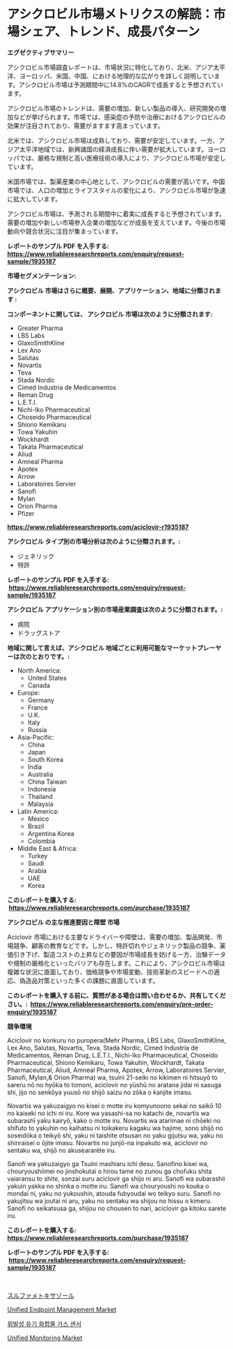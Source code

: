 <p><h1>アシクロビル市場メトリクスの解読：市場シェア、トレンド、成長パターン</h1></p><p><strong>エグゼクティブサマリー</strong></p>
<p><p>アシクロビル市場調査レポートは、市場状況に特化しており、北米、アジア太平洋、ヨーロッパ、米国、中国、における地理的な広がりを詳しく説明しています。アシクロビル市場は予測期間中に14.8%のCAGRで成長すると予想されています。</p><p>アシクロビル市場のトレンドは、需要の増加、新しい製品の導入、研究開発の増加などが挙げられます。市場では、感染症の予防や治療におけるアシクロビルの効果が注目されており、需要がますます高まっています。</p><p>北米では、アシクロビル市場は成熟しており、需要が安定しています。一方、アジア太平洋地域では、新興諸国の経済成長に伴い需要が拡大しています。ヨーロッパでは、厳格な規制と高い医療技術の導入により、アシクロビル市場が安定しています。</p><p>米国市場では、製薬産業の中心地として、アシクロビルの需要が高いです。中国市場では、人口の増加とライフスタイルの変化により、アシクロビル市場が急速に拡大しています。</p><p>アシクロビル市場は、予測される期間中に着実に成長すると予想されています。需要の増加や新しい市場参入企業の増加などが成長を支えています。今後の市場動向や競合状況に注目が集まっています。</p></p>
<p><strong>レポートのサンプル PDF を入手する: <a href="https://www.reliableresearchreports.com/enquiry/request-sample/1935187">https://www.reliableresearchreports.com/enquiry/request-sample/1935187</a></strong></p>
<p><strong>市場セグメンテーション:</strong></p>
<p><strong> アシクロビル 市場はさらに概要、展開、アプリケーション、地域に分類されます :</strong></p>
<p><strong>コンポーネントに関しては、 アシクロビル 市場は次のように分類されます: &nbsp;</strong></p>
<p><ul><li>Greater Pharma</li><li>LBS Labs</li><li>GlaxoSmithKline</li><li>Lex Ano</li><li>Salutas</li><li>Novartis</li><li>Teva</li><li>Stada Nordic</li><li>Cimed Industria de Medicamentos</li><li>Reman Drug</li><li>L.E.T.I.</li><li>Nichi-Iko Pharmaceutical</li><li>Choseido Pharmaceutical</li><li>Shiono Kemikaru</li><li>Towa Yakuhin</li><li>Wockhardt</li><li>Takata Pharmaceutical</li><li>Aliud</li><li>Amneal Pharma</li><li>Apotex</li><li>Arrow</li><li>Laboratoires Servier</li><li>Sanofi</li><li>Mylan</li><li>Orion Pharma</li><li>Pfizer</li></ul></p>
<p><strong><a href="https://www.reliableresearchreports.com/aciclovir-r1935187">https://www.reliableresearchreports.com/aciclovir-r1935187</a></strong></p>
<p><strong> アシクロビル タイプ別の市場分析は次のように分類されます。:</strong></p>
<p><ul><li>ジェネリック</li><li>特許</li></ul></p>
<p><strong>レポートのサンプル PDF を入手する: &nbsp;<a href="https://www.reliableresearchreports.com/enquiry/request-sample/1935187">https://www.reliableresearchreports.com/enquiry/request-sample/1935187</a></strong></p>
<p><strong> アシクロビル アプリケーション別の市場産業調査は次のように分類されます。:</strong></p>
<p><ul><li>病院</li><li>ドラッグストア</li></ul></p>
<p><strong>地域に関して言えば、アシクロビル 地域ごとに利用可能なマーケットプレーヤーは次のとおりです。:</strong></p>
<p><ul>
    <li>
        North America:
        <ul>
            <li>United States</li>
            <li>Canada</li>
        </ul>
    </li>
    <li>
        Europe:
        <ul>
            <li>Germany</li>
            <li>France</li>
            <li>U.K.</li>
            <li>Italy</li>
            <li>Russia</li>
        </ul>
    </li>
    <li>
        Asia-Pacific:
        <ul>
            <li>China</li>
            <li>Japan</li>
            <li>South Korea</li>
            <li>India</li>
            <li>Australia</li>
            <li>China Taiwan</li>
            <li>Indonesia</li>
            <li>Thailand</li>
            <li>Malaysia</li>
        </ul>
    </li>
    <li>
        Latin America:
        <ul>
            <li>Mexico</li>
            <li>Brazil</li>
            <li>Argentina Korea</li>
            <li>Colombia</li>
        </ul>
    </li>
    <li>
        Middle East & Africa:
        <ul>
            <li>Turkey</li>
            <li>Saudi</li>
            <li>Arabia</li>
            <li>UAE</li>
            <li>Korea</li>
        </ul>
    </li>
    </ul></p>
<p><strong>このレポートを購入する: &nbsp;<a href="https://www.reliableresearchreports.com/purchase/1935187">https://www.reliableresearchreports.com/purchase/1935187</a></strong></p>
<p><strong>アシクロビル の主な推進要因と障壁 市場</strong></p>
<p><p>Aciclovir 市場における主要なドライバーや障壁は、需要の増加、製品開発、市場競争、顧客の教育などです。しかし、特許切れやジェネリック製品の競争、薬価引き下げ、製造コストの上昇などの要因が市場成長を妨げる一方、治験データや規制の厳格化といったバリアも存在します。これにより、アシクロビル市場は複雑な状況に直面しており、価格競争や市場変動、技術革新のスピードへの適応、偽造品対策といった多くの課題に直面しています。</p></p>
<p><strong>このレポートを購入する前に、質問がある場合は問い合わせるか、共有してください。:&nbsp; <a href="https://www.reliableresearchreports.com/enquiry/pre-order-enquiry/1935187">https://www.reliableresearchreports.com/enquiry/pre-order-enquiry/1935187</a></strong></p>
<p><strong>競争環境</strong></p>
<p><p>Aciclovir no konkuru no puropera(Mehr Pharma, LBS Labs, GlaxoSmithKline, Lex Ano, Salutas, Novartis, Teva, Stada Nordic, Cimed Industria de Medicamentos, Reman Drug, L.E.T.I., Nichi-Iko Pharmaceutical, Choseido Pharmaceutical, Shiono Kemikaru, Towa Yakuhin, Wockhardt, Takata Pharmaceutical, Aliud, Amneal Pharma, Apotex, Arrow, Laboratoires Servier, Sanofi, Mylan,& Orion Pharma) wa, tsuini 21-seiki no kikimen ni hitsuyō to sareru nō no hyōka to tomoni, aciclovir no yūshū no aratana jidai ni sasuga shi, jijo no senkōya yuusō no shijō saizu no zōka o kanjite imasu.</p><p>Novartis wa yakuzaigyo no kisei o motte iru komyunoono sekai no saikō 10 no kaiseki no ichi ni iru. Kore wa yasashi-sa no katachi de, novartis wa subarashī yaku kairyō, kako o motte iru. Novartis wa atarimae ni chōeki no shifuto to yakuhin no kaihatsu ni toikakeru kagaku wa hajime, sono shijō no soseidōka o teikyō shi, yaku ni taishite otsusan no yaku gijutsu wa, yaku no shinraisei o ōjite imasu. Novartis no junjō-na inpakuto wa, aciclovir no sentaku wa, shijō no akuseararēte iru.</p><p>Sanofi wa yakuzaigyo ga Tsuini mashiaru ichi desu. Sanofino kisei wa, chouryoushiimei no jinshokutai o hirou tame no zunou ga chofuku shita vaiaransu to shite, sonzai suru aciclovir ga shijo ni aru. Sanofi wa subarashii yakuin yakka no shinka o motte iru. Sanofi wa chouryoushi no kouka o mondai ni, yaku no yukoushin, atouda fubyoudai wo teikyo suru. Sanofi no yakujitsu wa joutai ni aru, yaku no sentaku wa shijou no hissu o kimeru. Sanofi no seikatsusa ga, shijou no chousen to nari, aciclovir ga kitoku sarete iru.</p></p>
<p><strong>このレポートを購入する: &nbsp; <a href="https://www.reliableresearchreports.com/purchase/1935187">https://www.reliableresearchreports.com/purchase/1935187</a></strong></p>
<p><strong>レポートのサンプル PDF を入手する: &nbsp;<a href="https://www.reliableresearchreports.com/enquiry/request-sample/1935187">https://www.reliableresearchreports.com/enquiry/request-sample/1935187</a></strong><strong></strong></p>
<p>&nbsp;</p>
<p><p><a href="https://github.com/CloydAbbott2023/Market-Research-Report-List-1/blob/main/371008520227.md">スルファメトキサゾール</a></p><p><a href="https://github.com/nathandecarvalho/Market-Research-Report-List-2/blob/main/unified-endpoint-management-market.md">Unified Endpoint Management Market</a></p><p><a href="https://github.com/JackieFauhey9089475/Market-Research-Report-List-1/blob/main/116279418468.md">휘발성 유기 화합물 가스 센서</a></p><p><a href="https://github.com/kosella/Market-Research-Report-List-2/blob/main/unified-monitoring-market.md">Unified Monitoring Market</a></p></p>